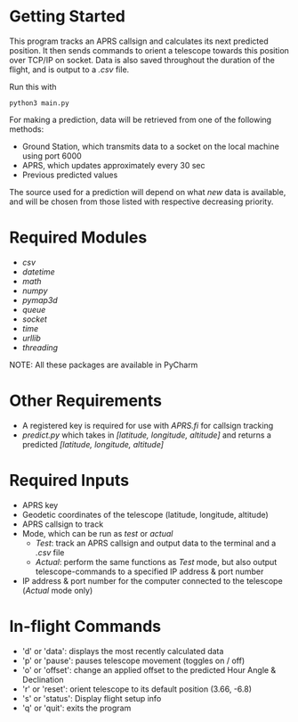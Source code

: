 # Getting Started #
This program tracks an APRS callsign and calculates its next predicted position.
It then sends commands to orient a telescope towards this position over TCP/IP on socket.
Data is also saved throughout the duration of the flight, and is output to a *.csv* file.

Run this with
```
python3 main.py
```

For making a prediction, data will be retrieved from one of the following methods:

- Ground Station, which transmits data to a socket on the local machine using port 6000
- APRS, which updates approximately every 30 sec
- Previous predicted values

The source used for a prediction will depend on what *new* data is available,
and will be chosen from those listed with respective decreasing priority.



# Required Modules #

- *csv*
- *datetime*
- *math*
- *numpy*
- *pymap3d*
- *queue*
- *socket*
- *time*
- *urllib*
- *threading*

NOTE: All these packages are available in PyCharm

# Other Requirements #
- A registered key is required for use with *APRS.fi* for callsign tracking
- *predict.py* which takes in *[latitude, longitude, altitude]*
and returns a predicted *[latitude, longitude, altitude]*

# Required Inputs #

- APRS key
- Geodetic coordinates of the telescope (latitude, longitude, altitude)
- APRS callsign to track
- Mode, which can be run as *test* or *actual*
     - *Test*: track an APRS callsign and output data to the terminal and a *.csv* file
     - *Actual*: perform the same functions as *Test* mode, but also output telescope-commands to a specified IP address & port number
- IP address & port number for the computer connected to the telescope  (*Actual* mode only)

# In-flight Commands #

- 'd' or 'data': displays the most recently calculated data
- 'p' or 'pause': pauses telescope movement (toggles on / off)
- 'o' or 'offset': change an applied offset to the predicted Hour Angle & Declination
- 'r' or 'reset': orient telescope to its default position (3.66, -6.8)
- 's' or 'status': Display flight setup info
- 'q' or 'quit': exits the program

